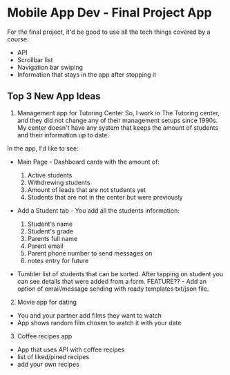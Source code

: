 Mobile App Dev - Final Project App
===

For the final project, it'd be good to use all the tech things covered by a course:

- API
- Scrollbar list
- Navigation bar swiping
- Information that stays in the app after stopping it

## Top 3 New App Ideas
1. Management app for Tutoring Center
So, I work in The Tutoring center, and they did not change any of their management setups since 1990s. My center doesn't have any system that keeps the amount of students and their information up to date. 

In the app, I'd like to see:
- Main Page - Dashboard cards with the amount of:
  1. Active students
  2. Withdrewing students
  3. Amount of leads that are not students yet
  4. Students that are not in the center but were previously

- Add a Student tab - You add all the students information:
  1. Student's name
  2. Student's grade
  3. Parents full name
  4. Parent email
  5. Parent phone number to send messages on
  6. notes entry for future
- Tumbler list of students that can be sorted. After tapping on student you can see details that were added from a form. 
FEATURE?? - Add an option of email/message sending with ready templates txt/json file. 


2. Movie app for dating

 - You and your partner add films they want to watch
 - App shows random film chosen to watch it with your date

3. Coffee recipes app

 - App that uses API with coffee recipes
 - list of liked/pined recipes 
 - add your own recipes



